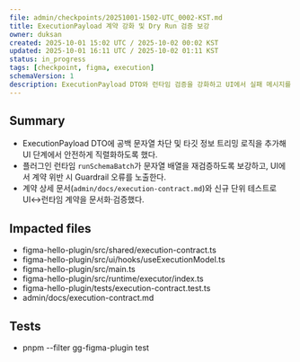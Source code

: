 ```yaml
---
file: admin/checkpoints/20251001-1502-UTC_0002-KST.md
title: ExecutionPayload 계약 강화 및 Dry Run 검증 보강
owner: duksan
created: 2025-10-01 15:02 UTC / 2025-10-02 00:02 KST
updated: 2025-10-01 16:11 UTC / 2025-10-02 01:11 KST
status: in_progress
tags: [checkpoint, figma, execution]
schemaVersion: 1
description: ExecutionPayload DTO와 런타임 검증을 강화하고 UI에서 실패 메시지를 노출하도록 정비했다.
---
```


## Summary

- ExecutionPayload DTO에 공백 문자열 차단 및 타깃 정보 트리밍 로직을 추가해 UI 단계에서 안전하게 직렬화하도록 했다.
- 플러그인 런타임 `runSchemaBatch`가 문자열 배열을 재검증하도록 보강하고, UI에서 계약 위반 시 Guardrail 오류를 노출한다.
- 계약 상세 문서(`admin/docs/execution-contract.md`)와 신규 단위 테스트로 UI↔런타임 계약을 문서화·검증했다.

## Impacted files

- figma-hello-plugin/src/shared/execution-contract.ts
- figma-hello-plugin/src/ui/hooks/useExecutionModel.ts
- figma-hello-plugin/src/main.ts
- figma-hello-plugin/src/runtime/executor/index.ts
- figma-hello-plugin/tests/execution-contract.test.ts
- admin/docs/execution-contract.md

## Tests

- pnpm --filter gg-figma-plugin test

